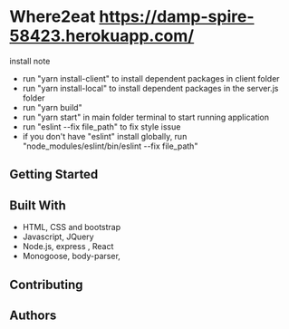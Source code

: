 # Where2eat   https://damp-spire-58423.herokuapp.com/
install note

* run "yarn install-client" to install dependent packages in client folder
* run "yarn install-local" to install dependent packages in the server.js folder
* run "yarn build"
* run "yarn start" in main folder terminal to start running application
* run "eslint --fix file_path" to fix style issue
* if you don't have "eslint" install globally, run "node_modules/eslint/bin/eslint --fix file_path" 

## Getting Started



## Built With

* HTML, CSS  and bootstrap 
* Javascript, JQuery
* Node.js, express , React
* Monogoose, body-parser, 


## Contributing


## Authors

